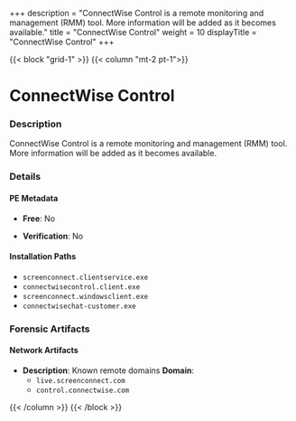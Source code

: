 +++
description = "ConnectWise Control is a remote monitoring and management (RMM) tool. More information will be added as it becomes available."
title = "ConnectWise Control"
weight = 10
displayTitle = "ConnectWise Control"
+++


{{< block "grid-1" >}}
{{< column "mt-2 pt-1">}}

# ConnectWise Control


### Description

ConnectWise Control is a remote monitoring and management (RMM) tool. More information will be added as it becomes available.




### Details


#### PE Metadata


- **Free**: No

- **Verification**: No




#### Installation Paths
- `screenconnect.clientservice.exe`
- `connectwisecontrol.client.exe`
- `screenconnect.windowsclient.exe`
- `connectwisechat-customer.exe`

### Forensic Artifacts




#### Network Artifacts

- **Description**: Known remote domains
  **Domain**:
    - `live.screenconnect.com`
    - `control.connectwise.com`








{{< /column >}}
{{< /block >}}
